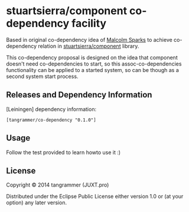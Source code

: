 # stuartsierra/component co-dependency facility
Based in original co-dependency idea of [Malcolm Sparks](https://github.com/juxt/component) to achieve co-dependency relation in 
[stuartsierra/component](https://github.com/stuartsierra/component) library.

This co-dependency proposal is designed on the idea that component doesn't need co-dependencies to start, 
so this assoc-co-dependencies functionality can be applied to a started system, so can be though as a second system start process.

## Releases and Dependency Information

[Leiningen] dependency information:

    [tangrammer/co-dependency "0.1.0"]


## Usage
Follow the test provided to learn howto use it :)


## License

Copyright © 2014 tangrammer (JUXT.pro)

Distributed under the Eclipse Public License either version 1.0 or (at
your option) any later version.
